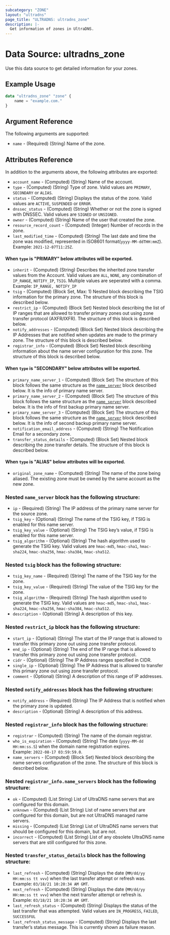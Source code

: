 ```yaml
---
subcategory: "ZONE"
layout: "ultradns"
page_title: "ULTRADNS: ultradns_zone"
description: |-
  Get information of zones in UltraDNS.
---
```


# Data Source: ultradns_zone

Use this data source to get detailed information for your zones.

## Example Usage

```terraform
data "ultradns_zone" "zone" {
    name = "example.com."
}
```


## Argument Reference

The following arguments are supported:

* `name` - (Required) (String) Name of the zone.


## Attributes Reference

In addition to the arguments above, the following attributes are exported:

* `account_name` - (Computed) (String) Name of the account.
* `type` - (Computed) (String) Type of zone. Valid values are `PRIMARY`, `SECONDARY` or `ALIAS`.
* `status` - (Computed) (String) Displays the status of the zone. Valid values are `ACTIVE`, `SUSPENDED` or `ERROR`.
* `dnssec_status` - (Computed) (String) Whether or not the zone is signed with DNSSEC. Valid values are `SIGNED` or `UNSIGNED`.
* `owner` - (Computed) (String) Name of the user that created the zone.
* `resource_record_count` - (Computed) (Integer) Number of records in the zone.
* `last_modified_time` - (Computed) (String) The last date and time the zone was modified, represented in ISO8601 format(`yyyy-MM-ddTHH:mmZ`).<br/>
Example: `2021-12-07T11:25Z`.

#### When `type` is "PRIMARY" below attributes will be exported.

* `inherit` - (Computed) (String) Describes the inherited zone transfer values from the Account. Valid values are `ALL`, `NONE`, any combination of `IP_RANGE`, `NOTIFY_IP`, `TSIG`. Multiple values are seperated with a comma.<br/>
Example: `IP_RANGE, NOTIFY_IP`
* `tsig` - (Computed) (Block Set, Max: 1) Nested block describing the TSIG information for the primary zone. The structure of this block is described below.
* `restrict_ip` - (Computed) (Block Set) Nested block describing the list of IP ranges that are allowed to transfer primary zones out using zone transfer protocol (AXFR/IXFR). The structure of this block is described below.
* `notify_addresses` - (Computed) (Block Set) Nested block describing the IP Addresses that are notified when updates are made to the primary zone. The structure of this block is described below.
* `registrar_info` - (Computed) (Block Set) Nested block describing information about the name server configuration for this zone. The structure of this block is described below.

#### When `type` is "SECONDARY" below attributes will be exported.

* `primary_name_server_1` - (Computed) (Block Set) The structure of this block follows the same structure as the <a href="#nested-name_server-block-has-the-following-structure">`name_server`</a> block described below. It is the info of primary name server.
* `primary_name_server_2` - (Computed) (Block Set) The structure of this block follows the same structure as the <a href="#nested-name_server-block-has-the-following-structure">`name_server`</a> block described below. It is the info of first backup primary name server.
* `primary_name_server_3` - (Computed) (Block Set) The structure of this block follows the same structure as the <a href="#nested-name_server-block-has-the-following-structure">`name_server`</a> block described below. It is the info of second backup primary name server.
* `notification_email_address` - (Computed) (String) The Notification Email for a secondary zone.
* `transfer_status_details` - (Computed) (Block Set) Nested block describing the zone transfer details. The structure of this block is described below.

#### When `type` is "ALIAS" below attributes will be exported.

* `original_zone_name` - (Computed) (String) The name of the zone being aliased. The existing zone must be owned by the same account as the new zone.

### Nested `name_server` block has the following structure:

* `ip` - (Required) (String) The IP address of the primary name server for the source zone.
* `tsig_key` - (Optional) (String) The name of the TSIG key, if TSIG is enabled for this name server.
* `tsig_key_value` - (Optional) (String) The TSIG key’s value, if TSIG is enabled for this name server.
* `tsig_algorithm` - (Optional) (String) The hash algorithm used to generate the TSIG key. Valid values are `hmac-md5`, `hmac-sha1`, `hmac-sha224`, `hmac-sha256`, `hmac-sha384`, `hmac-sha512`.

### Nested `tsig` block has the following structure:

* `tsig_key_name` - (Required) (String) The name of the TSIG key for the zone.
* `tsig_key_value` - (Required) (String) The value of the TSIG key for the zone.
* `tsig_algorithm` - (Required) (String) The hash algorithm used to generate the TSIG key. Valid values are `hmac-md5`, `hmac-sha1`, `hmac-sha224`, `hmac-sha256`, `hmac-sha384`, `hmac-sha512`.
* `description` - (Optional) (String) A description of this key.

### Nested `restrict_ip` block has the following structure:

* `start_ip` - (Optional) (String) The start of the IP range that is allowed to transfer this primary zone out using zone transfer protocol.
* `end_ip` - (Optional) (String) The end of the IP range that is allowed to transfer this primary zone out using zone transfer protocol.
* `cidr` - (Optional) (String) The IP Address ranges specified in CIDR.
* `single_ip` - (Optional) (String) The IP Address that is allowed to transfer this primary zone out using zone transfer protocol.
* `comment` - (Optional) (String) A description of this range of IP addresses.

### Nested `notify_addresses` block has the following structure:

* `notify_address` - (Required) (String) The IP Address that is notified when the primary zone is updated.
* `description` - (Optional) (String) A description of this address.

### Nested `registrar_info` block has the following structure:

* `registrar` - (Computed) (String) The name of the domain registrar.
* `who_is_expiration` - (Computed) (String) The date (`yyyy-MM-dd HH:mm:ss.S`) when the domain name registration expires.<br/>
Example: `2022-08-17 03:59:59.0`.
* `name_servers` - (Computed) (Block Set)  Nested block describing the name servers configuration of the zone. The structure of this block is described below.

### Nested `registrar_info.name_servers` block has the following structure:

* `ok` - (Computed) (List String) List of UltraDNS name servers that are configured for this domain.
* `unknown` - (Computed) (List String) List of name servers that are configured for this domain, but are not UltraDNS managed name servers.
* `missing` - (Computed) (List String) List of UltraDNS name servers that should be configured for this domain, but are not.
* `incorrect` - (Computed) (List String) List of any obsolete UltraDNS name servers that are still configured for this zone.

### Nested `transfer_status_details` block has the following structure:

* `last_refresh` - (Computed) (String) Displays the date (`MM/dd/yy HH:mm:ss tt vvv`) when the last transfer attempt or refresh was.<br/>
Example: `03/18/21 10:20:34 AM GMT`.
* `next_refresh` - (Computed) (String) Displays the date (`MM/dd/yy HH:mm:ss tt vvv`) when the next transfer attempt or refresh is.<br/>
Example: `03/18/21 10:20:34 AM GMT`.
* `last_refresh_status` - (Computed) (String) Displays the status of the last transfer that was attempted. Valid values are `IN_PROGRESS`, `FAILED`, `SUCCESSFUL`
* `last_refresh_status_message` - (Computed) (String) Displays the last transfer’s status message. This is currently shown as failure reason.
